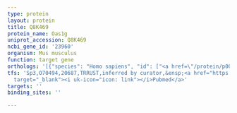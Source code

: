 ```yaml
---
type: protein
layout: protein
title: Q8K469
protein_name: Oas1g
uniprot_accession: Q8K469
ncbi_gene_id: '23960'
organism: Mus musculus
function: target gene
orthologs: '[{"species": "Homo sapiens", "id": ["<a href=\"/protein/p00973\">P00973</a>"]}]'
tfs: 'Sp3,O70494,20687,TRRUST,inferred by curator,&ensp;<a href="https://www.ncbi.nlm.nih.gov/pubmed/?term=10567409%5Buid%5D+OR+29087512%5Buid%5D"
  target="_blank"><i uk-icon="icon: link"></i>Pubmed</a>'
targets: ''
binding_sites: ''

---
```

